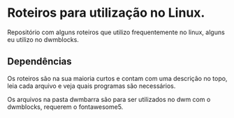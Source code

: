 # Roteiros para utilização no Linux.

Repositório com alguns roteiros que utilizo frequentemente no linux, alguns eu utilizo no dwmblocks.

## Dependências

Os roteiros são na sua maioria curtos e contam com uma descrição no topo, leia cada arquivo e veja quais programas são necessários. 

Os arquivos na pasta dwmbarra são para ser utilizados no dwm com o dwmblocks, requerem o fontawesome5.
